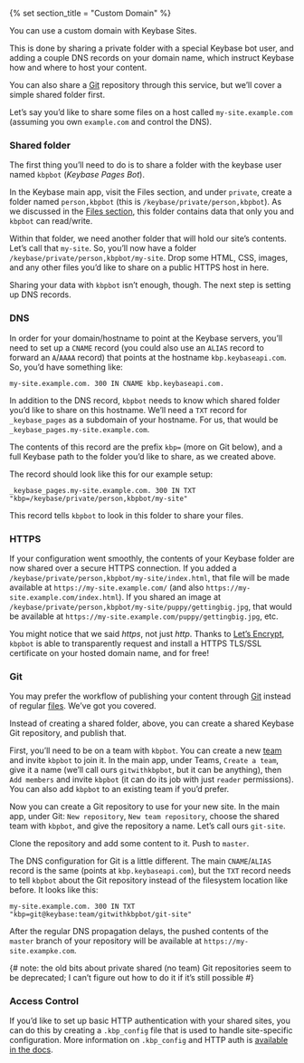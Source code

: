 {% set section_title = "Custom Domain" %}

You can use a custom domain with Keybase Sites.

This is done by sharing a private folder with a special Keybase bot user, and adding a couple DNS records on your domain name, which instruct Keybase how and where to host your content.

You can also share a [Git](/git) repository through this service, but we’ll cover a simple shared folder first.

Let’s say you’d like to share some files on a host called `my-site.example.com` (assuming you own `example.com` and control the DNS). 

### Shared folder

The first thing you’ll need to do is to share a folder with the keybase user named `kbpbot` (*Keybase Pages Bot*).

In the Keybase main app, visit the Files section, and under `private`, create a folder named `person,kbpbot` (this is `/keybase/private/person,kbpbot`). As we discussed in the [Files section](/files/sharing), this folder contains data that only you and `kbpbot` can read/write.

Within that folder, we need another folder that will hold our site’s contents. Let’s call that `my-site`. So, you’ll now have a folder `/keybase/private/person,kbpbot/my-site`. Drop some HTML, CSS, images, and any other files you’d like to share on a public HTTPS host in here.

Sharing your data with `kbpbot` isn’t enough, though. The next step is setting up DNS records.

### DNS

In order for your domain/hostname to point at the Keybase servers, you’ll need to set up a `CNAME` record (you could also use an `ALIAS` record to forward an `A`/`AAAA` record) that points at the hostname `kbp.keybaseapi.com`. So, you’d have something like:

```
my-site.example.com. 300 IN CNAME kbp.keybaseapi.com.
```

In addition to the DNS record, `kbpbot` needs to know which shared folder you’d like to share on this hostname. We’ll need a `TXT` record for `_keybase_pages` as a subdomain of your hostname. For us, that would be `_keybase_pages.my-site.example.com`.

The contents of this record are the prefix `kbp=` (more on Git below), and a full Keybase path to the folder you’d like to share, as we created above. 

The record should look like this for our example setup:

```
_keybase_pages.my-site.example.com. 300 IN TXT "kbp=/keybase/private/person,kbpbot/my-site"
```

This record tells `kbpbot` to look in this folder to share your files.

### HTTPS

If your configuration went smoothly, the contents of your Keybase folder are now shared over a secure HTTPS connection. If you added a `/keybase/private/person,kbpbot/my-site/index.html`, that file will be made available at `https://my-site.example.com/` (and also `https://my-site.example.com/index.html`). If you shared an image at `/keybase/private/person,kbpbot/my-site/puppy/gettingbig.jpg`, that would be available at `https://my-site.example.com/puppy/gettingbig.jpg`, etc.

You might notice that we said *https*, not just *http*. Thanks to [Let’s Encrypt](https://letsencrypt.org/), `kbpbot` is able to transparently request and install a HTTPS TLS/SSL certificate on your hosted domain name, and for free!

### Git

You may prefer the workflow of publishing your content through [Git](/git) instead of regular [files](/files). We’ve got you covered.

Instead of creating a shared folder, above, you can create a shared Keybase Git repository, and publish that.

First, you’ll need to be on a team with `kbpbot`. You can create a new [team](/teams) and invite `kbpbot` to join it. In the main app, under Teams, `Create a team`, give it a name (we’ll call ours `gitwithkbpbot`, but it can be anything), then `Add members` and invite `kbpbot` (it can do its job with just `reader` permissions). You can also add `kbpbot` to an existing team if you’d prefer.

Now you can create a Git repository to use for your new site. In the main app, under Git: `New repository`, `New team repository`, choose the shared team with `kbpbot`, and give the repository a name. Let’s call ours `git-site`.

Clone the repository and add some content to it. Push to `master`.

The DNS configuration for Git is a little different. The main `CNAME`/`ALIAS` record is the same (points at `kbp.keybaseapi.com`), but the `TXT` record needs to tell `kbpbot` about the Git repository instead of the filesystem location like before. It looks like this:

```
my-site.example.com. 300 IN TXT "kbp=git@keybase:team/gitwithkbpbot/git-site"
```

After the regular DNS propagation delays, the pushed contents of the `master` branch of your repository will be available at `https://my-site.exampke.com`. 

{# note: the old bits about private shared (no team) Git repositories seem to be deprecated; I can’t figure out how to do it if it’s still possible #}

### Access Control

If you’d like to set up basic HTTP authentication with your shared sites, you can do this by creating a `.kbp_config` file that is used to handle site-specific configuration. More information on `.kbp_config` and HTTP auth is [available in the docs](https://keybase.io/docs/kbp/kbp_config).

